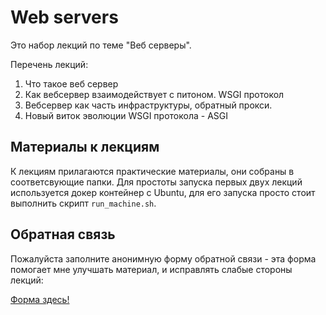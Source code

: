# Web servers

Это набор лекций по теме "Веб серверы".

Перечень лекций:

1. Что такое веб сервер
2. Как вебсервер взаимодействует с питоном. WSGI протокол
3. Вебсервер как часть инфраструктуры, обратный прокси.
4. Новый виток эволюции WSGI протокола - ASGI

## Материалы к лекциям

К лекциям прилагаются практические материалы, они собраны в соответсвующие папки. Для простоты запуска первых двух лекций используется докер контейнер с Ubuntu, для его запуска просто стоит выполнить скрипт `run_machine.sh`.

## Обратная связь

Пожалуйста заполните анонимную форму обратной связи - эта форма помогает мне улучшать материал, и исправлять слабые стороны лекций:

[Форма здесь!](https://docs.google.com/forms/d/e/1FAIpQLScpVbBRXeClBal0fAzXk8RJ81UjVUZw3kvlpZTQdKqTyfUc3Q/viewform?usp=sf_link)
